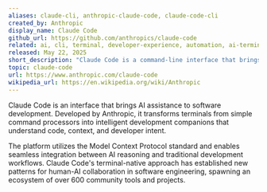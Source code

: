 ```yaml
---
aliases: claude-cli, anthropic-claude-code, claude-code-cli
created_by: Anthropic
display_name: Claude Code
github_url: https://github.com/anthropics/claude-code
related: ai, cli, terminal, developer-experience, automation, ai-terminal, intelligent-cli
released: May 22, 2025
short_description: "Claude Code is a command-line interface that brings AI assistance to software development."
topic: claude-code
url: https://www.anthropic.com/claude-code
wikipedia_url: https://en.wikipedia.org/wiki/Anthropic
---
```


Claude Code is an interface that brings AI assistance to software development. Developed by Anthropic, it transforms terminals from simple command processors into intelligent development companions that understand code, context, and developer intent.

The platform utilizes the Model Context Protocol standard and enables seamless integration between AI reasoning and traditional development workflows. Claude Code's terminal-native approach has established new patterns for human-AI collaboration in software engineering, spawning an ecosystem of over 600 community tools and projects.